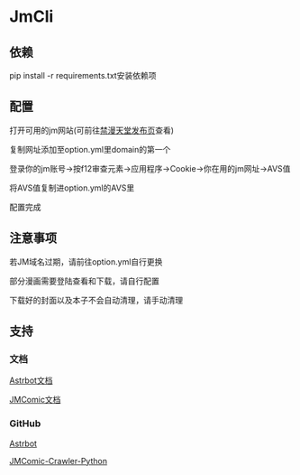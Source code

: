 # JmCli
## 依赖
pip install -r requirements.txt安装依赖项

## 配置
打开可用的jm网站(可前往[禁漫天堂发布页](https://jmcmomic.github.io)查看)

复制网址添加至option.yml里domain的第一个

登录你的jm账号->按f12审查元素->应用程序->Cookie->你在用的jm网址->AVS值

将AVS值复制进option.yml的AVS里

配置完成

## 注意事项
若JM域名过期，请前往option.yml自行更换

部分漫画需要登陆查看和下载，请自行配置

下载好的封面以及本子不会自动清理，请手动清理

## 支持
### 文档
[Astrbot文档](https://astrbot.app/what-is-astrbot.html)

[JMComic文档](https://jmcomic.readthedocs.io/zh-cn/latest/)

### GitHub
[Astrbot](https://github.com/AstrBotDevs/AstrBot)

[JMComic-Crawler-Python](https://github.com/hect0x7/JMComic-Crawler-Python)
